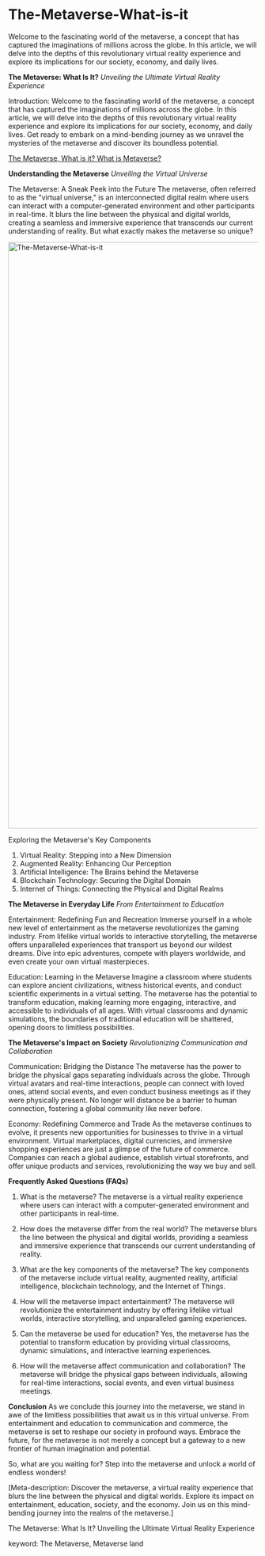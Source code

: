 # The-Metaverse-What-is-it
Welcome to the fascinating world of the metaverse, a concept that has captured the imaginations of millions across the globe. In this article, we will delve into the depths of this revolutionary virtual reality experience and explore its implications for our society, economy, and daily lives. 

**The Metaverse: What Is It?**
*Unveiling the Ultimate Virtual Reality Experience*

Introduction:
Welcome to the fascinating world of the metaverse, a concept that has captured the imaginations of millions across the globe. In this article, we will delve into the depths of this revolutionary virtual reality experience and explore its implications for our society, economy, and daily lives. Get ready to embark on a mind-bending journey as we unravel the mysteries of the metaverse and discover its boundless potential.

[The Metaverse, What is it? What is Metaverse?](https://www.linkedin.com/pulse/what-metaverse-analytics-how-can-i-analyze-land-2023-2024-landindex%3FtrackingId=1pgN3irRTygQkO1nUOdnGA%253D%253D/?trackingId=1pgN3irRTygQkO1nUOdnGA%3D%3D)

**Understanding the Metaverse**
*Unveiling the Virtual Universe*

The Metaverse: A Sneak Peek into the Future
The metaverse, often referred to as the "virtual universe," is an interconnected digital realm where users can interact with a computer-generated environment and other participants in real-time. It blurs the line between the physical and digital worlds, creating a seamless and immersive experience that transcends our current understanding of reality. But what exactly makes the metaverse so unique?

<a href="https://www.youtube.com/watch?v=rZb5uLJ2R5g"><img width="1185" alt="The-Metaverse-What-is-it" src="https://github.com/landindex/The-Metaverse-What-is-it/assets/3318070/b5d9acb7-75fd-468a-84f5-60a2e1fab320"></a>

Exploring the Metaverse's Key Components
1. Virtual Reality: Stepping into a New Dimension
2. Augmented Reality: Enhancing Our Perception
3. Artificial Intelligence: The Brains behind the Metaverse
4. Blockchain Technology: Securing the Digital Domain
5. Internet of Things: Connecting the Physical and Digital Realms

**The Metaverse in Everyday Life**
*From Entertainment to Education*

Entertainment: Redefining Fun and Recreation
Immerse yourself in a whole new level of entertainment as the metaverse revolutionizes the gaming industry. From lifelike virtual worlds to interactive storytelling, the metaverse offers unparalleled experiences that transport us beyond our wildest dreams. Dive into epic adventures, compete with players worldwide, and even create your own virtual masterpieces.

Education: Learning in the Metaverse
Imagine a classroom where students can explore ancient civilizations, witness historical events, and conduct scientific experiments in a virtual setting. The metaverse has the potential to transform education, making learning more engaging, interactive, and accessible to individuals of all ages. With virtual classrooms and dynamic simulations, the boundaries of traditional education will be shattered, opening doors to limitless possibilities.

**The Metaverse's Impact on Society**
*Revolutionizing Communication and Collaboration*

Communication: Bridging the Distance
The metaverse has the power to bridge the physical gaps separating individuals across the globe. Through virtual avatars and real-time interactions, people can connect with loved ones, attend social events, and even conduct business meetings as if they were physically present. No longer will distance be a barrier to human connection, fostering a global community like never before.

Economy: Redefining Commerce and Trade
As the metaverse continues to evolve, it presents new opportunities for businesses to thrive in a virtual environment. Virtual marketplaces, digital currencies, and immersive shopping experiences are just a glimpse of the future of commerce. Companies can reach a global audience, establish virtual storefronts, and offer unique products and services, revolutionizing the way we buy and sell.

**Frequently Asked Questions (FAQs)**

1. What is the metaverse?
The metaverse is a virtual reality experience where users can interact with a computer-generated environment and other participants in real-time.

2. How does the metaverse differ from the real world?
The metaverse blurs the line between the physical and digital worlds, providing a seamless and immersive experience that transcends our current understanding of reality.

3. What are the key components of the metaverse?
The key components of the metaverse include virtual reality, augmented reality, artificial intelligence, blockchain technology, and the Internet of Things.

4. How will the metaverse impact entertainment?
The metaverse will revolutionize the entertainment industry by offering lifelike virtual worlds, interactive storytelling, and unparalleled gaming experiences.

5. Can the metaverse be used for education?
Yes, the metaverse has the potential to transform education by providing virtual classrooms, dynamic simulations, and interactive learning experiences.

6. How will the metaverse affect communication and collaboration?
The metaverse will bridge the physical gaps between individuals, allowing for real-time interactions, social events, and even virtual business meetings.

**Conclusion**
As we conclude this journey into the metaverse, we stand in awe of the limitless possibilities that await us in this virtual universe. From entertainment and education to communication and commerce, the metaverse is set to reshape our society in profound ways. Embrace the future, for the metaverse is not merely a concept but a gateway to a new frontier of human imagination and potential.

So, what are you waiting for? Step into the metaverse and unlock a world of endless wonders!

[Meta-description: Discover the metaverse, a virtual reality experience that blurs the line between the physical and digital worlds. Explore its impact on entertainment, education, society, and the economy. Join us on this mind-bending journey into the realms of the metaverse.]

The Metaverse: What Is It? Unveiling the Ultimate Virtual Reality Experience


keyword: The Metaverse, Metaverse land
